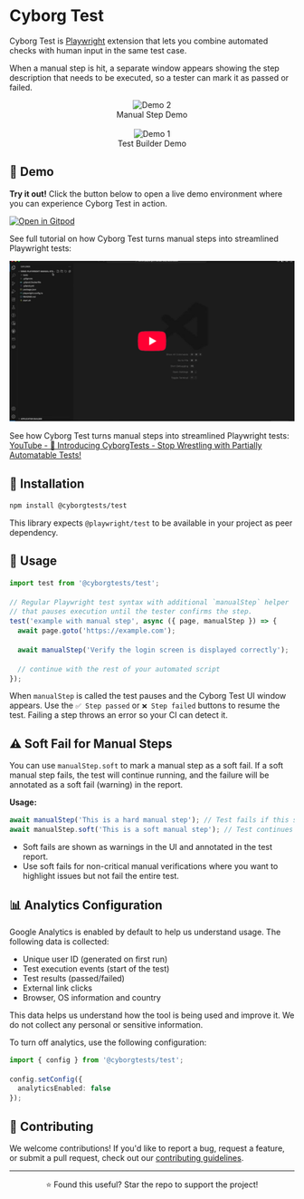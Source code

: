 # Cyborg Test

Cyborg Test is [Playwright](https://playwright.dev/) extension that lets you combine automated checks with human input in the same test case.

When a manual step is hit, a separate window appears showing the step description that needs to be executed, so a tester can mark it as passed or failed.

<div align="center">
    <img alt="Demo 2" src="https://cdn.prod.website-files.com/67f5380f43dbd686532cd541/68b95361afb2e204e3e29301_manualStep_small.gif" />
    <div>Manual Step Demo</div>
    <br />
    <img alt="Demo 1" src="https://cdn.prod.website-files.com/67f5380f43dbd686532cd541/68874aebb6babee061d07ad2_testBuilder.gif" />
    <div>Test Builder Demo</div>
</div>

## 🤖 Demo

**Try it out!** Click the button below to open a live demo environment where you can experience Cyborg Test in action.

[![Open in Gitpod](https://gitpod.io/button/open-in-gitpod.svg)](https://gitpod.io/#https://github.com/CyborgTests/demo-playwright-manual-step-automation)


See full tutorial on how Cyborg Test turns manual steps into streamlined Playwright tests:
<p align="center">
    <a href="https://www.youtube.com/watch?v=QLSjvs11Oyw" target="_blank">
      <img src="./readme-assets/keenethics-video-preview.png" 
           alt="Watch on YouTube" width="600" />
    </a>
</p>

See how Cyborg Test turns manual steps into streamlined Playwright tests:
[YouTube - 🤖 Introducing CyborgTests - Stop Wrestling with Partially Automatable Tests!](https://www.youtube.com/watch?v=jO-N1Fcofog&ab_channel=HOTtesting)

## 🚀 Installation

```bash
npm install @cyborgtests/test
```

This library expects `@playwright/test` to be available in your project as peer dependency.

## 🧪 Usage

```ts
import test from '@cyborgtests/test';

// Regular Playwright test syntax with additional `manualStep` helper
// that pauses execution until the tester confirms the step.
test('example with manual step', async ({ page, manualStep }) => {
  await page.goto('https://example.com');

  await manualStep('Verify the login screen is displayed correctly');

  // continue with the rest of your automated script
});
```

When `manualStep` is called the test pauses and the Cyborg Test UI window appears. Use the `✅ Step passed` or `❌ Step failed` buttons to resume the test. Failing a step throws an error so your CI can detect it.

## ⚠️ Soft Fail for Manual Steps

You can use `manualStep.soft` to mark a manual step as a soft fail. If a soft manual step fails, the test will continue running, and the failure will be annotated as a soft fail (warning) in the report.

**Usage:**

```ts
await manualStep('This is a hard manual step'); // Test fails if this step fails
await manualStep.soft('This is a soft manual step'); // Test continues if this step fails, and a warning is shown
```

- Soft fails are shown as warnings in the UI and annotated in the test report.
- Use soft fails for non-critical manual verifications where you want to highlight issues but not fail the entire test.

## 📊 Analytics Configuration

Google Analytics is enabled by default to help us understand usage. The following data is collected:
- Unique user ID (generated on first run)
- Test execution events (start of the test)
- Test results (passed/failed)
- External link clicks
- Browser, OS information and country

This data helps us understand how the tool is being used and improve it. We do not collect any personal or sensitive information.

To turn off analytics, use the following configuration:

```typescript
import { config } from '@cyborgtests/test';

config.setConfig({
  analyticsEnabled: false
});
```

## 🤝 Contributing

We welcome contributions! If you'd like to report a bug, request a feature, or submit a pull request, check out our [contributing guidelines](./CONTRIBUTING.md).

---
<p align="center">
  ⭐️ Found this useful? Star the repo to support the project!
</p>

